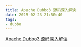 ```yaml
---
title: Apache Dubbo3 源码深入解读
date: 2025-02-23 21:50:40
tags:
- dubbo
---
```


[Apache Dubbo3 源码深入解读](/pdf/dubbo/ApacheDubbo3源码深入解读.pdf)